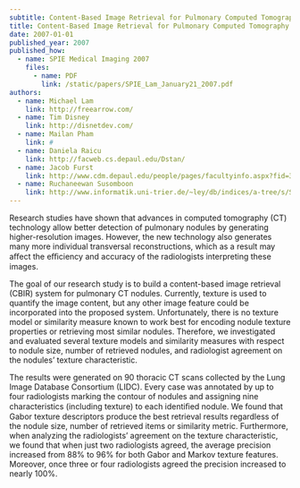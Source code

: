 ```yaml
---
subtitle: Content-Based Image Retrieval for Pulmonary Computed Tomography Nodule Images
title: Content-Based Image Retrieval for Pulmonary Computed Tomography Nodule Images
date: 2007-01-01
published_year: 2007
published_how:
  - name: SPIE Medical Imaging 2007
    files:
      - name: PDF
        link: /static/papers/SPIE_Lam_January21_2007.pdf
authors:
  - name: Michael Lam
    link: http://freearrow.com/
  - name: Tim Disney
    link: http://disnetdev.com/
  - name: Mailan Pham
    link: #
  - name: Daniela Raicu
    link: http://facweb.cs.depaul.edu/Dstan/
  - name: Jacob Furst
    link: http://www.cdm.depaul.edu/people/pages/facultyinfo.aspx?fid=365
  - name: Ruchaneewan Susomboon
    link: http://www.informatik.uni-trier.de/~ley/db/indices/a-tree/s/Susomboon:Ruchaneewan.html
---
```


Research studies have shown that advances in computed tomography (CT) technology allow better detection of
pulmonary nodules by generating higher-resolution images. However, the new technology also generates many
more individual transversal reconstructions, which as a result may aﬀect the eﬃciency and accuracy of the
radiologists interpreting these images.

The goal of our research study is to build a content-based image retrieval (CBIR) system for pulmonary
CT nodules. Currently, texture is used to quantify the image content, but any other image feature could be
incorporated into the proposed system. Unfortunately, there is no texture model or similarity measure known to
work best for encoding nodule texture properties or retrieving most similar nodules. Therefore, we investigated
and evaluated several texture models and similarity measures with respect to nodule size, number of retrieved
nodules, and radiologist agreement on the nodules’ texture characteristic.

The results were generated on 90 thoracic CT scans collected by the Lung Image Database Consortium
(LIDC). Every case was annotated by up to four radiologists marking the contour of nodules and assigning
nine characteristics (including texture) to each identiﬁed nodule. We found that Gabor texture descriptors
produce the best retrieval results regardless of the nodule size, number of retrieved items or similarity metric.
Furthermore, when analyzing the radiologists’ agreement on the texture characteristic, we found that when just
two radiologists agreed, the average precision increased from 88% to 96% for both Gabor and Markov texture
features. Moreover, once three or four radiologists agreed the precision increased to nearly 100%.

